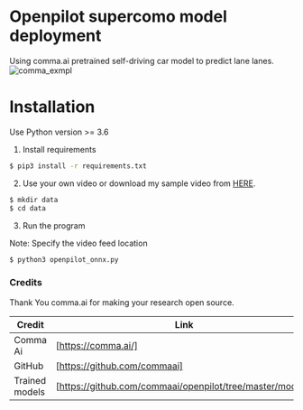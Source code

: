 # Openpilot supercomo model deployment

Using comma.ai pretrained self-driving car model to predict lane lanes. 
![comma_exmpl](https://user-images.githubusercontent.com/43088163/118095593-f0408480-b3d8-11eb-8837-c4cd3f59eed6.png)



# Installation

Use Python version >= 3.6 
1. Install requirements
```sh
$ pip3 install -r requirements.txt
```
2. Use your own video or download my sample video from [HERE](https://drive.google.com/file/d/10CFyMSEY_w5ZjzWsYClFxYIdpY62PG31/view?usp=sharing).
```sh
$ mkdir data
$ cd data
```
3. Run the program

Note: Specify the video feed location
```sh
$ python3 openpilot_onnx.py
```

### Credits

Thank You comma.ai for making your research open source.

| Credit | Link |
| ------ | ------ |
| Comma Ai | [https://comma.ai/] |
| GitHub | [https://github.com/commaai] |
| Trained models | [https://github.com/commaai/openpilot/tree/master/models] |



